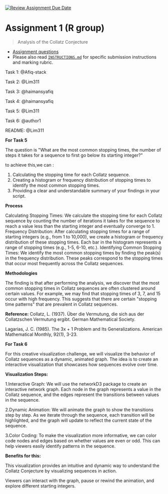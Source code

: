 [![Review Assignment Due Date](https://classroom.github.com/assets/deadline-readme-button-24ddc0f5d75046c5622901739e7c5dd533143b0c8e959d652212380cedb1ea36.svg)](https://classroom.github.com/a/HUOoSZXh)
# Assignment 1 (R group)

> Analysis of the Collatz Conjecture

- [Assignment questions](ASSIGNMENT.md) 
- Please also read [`INSTRUCTIONS.md`](INSTRUCTIONS.md) for specific
submission instructions and marking rubric.

Task 1: @Afiq-stack

Task 2: @Lim311

Task 3: @haimansyafiq

Task 4: @haimansyafiq

Task 5: @Lim311

Task 6: @author1

README: @Lim311


**For Task 5**

The question is "What are the most common stopping times, the number of steps it takes for a sequence to first go below its starting integer?"

to achieve this,we can :
1. Calculating the stopping time for each Collatz sequence.
2. Creating a histogram or frequency distribution of stopping times to identify the most common stopping times.
3. Providing a clear and understandable summary of your findings in your script.

**Process**

Calculating Stopping Times: We calculate the stopping time for each Collatz sequence by counting the number of iterations it takes for the sequence to reach a value less than the starting integer and eventually converge to 1.
Frequency Distribution: After calculating stopping times for a range of starting integers (e.g., from 1 to 10,000), we create a histogram or frequency distribution of these stopping times. Each bar in the histogram represents a range of stopping times (e.g., 1-5, 6-10, etc.).
Identifying Common Stopping Times: We identify the most common stopping times by finding the peak(s) in the frequency distribution. These peaks correspond to the stopping times that occur most frequently across the Collatz sequences.

**Methodologies**

The finding is that after performing the analysis, we discover that the most common stopping times in Collatz sequences are often clustered around certain values.
For example, we may find that stopping times of 3, 7, and 15 occur with high frequency. 
This suggests that there are certain "stopping time patterns" that are prevalent in Collatz sequences.

**Reference:**
Collatz, L. (1937). Über die Vermutung, die sich aus der Collatzschen Vermutung ergibt. German Mathematical Society.

Lagarias, J. C. (1985). The 3x + 1 Problem and Its Generalizations. American Mathematical Monthly, 92(1), 3-23.

**For Task 6**

For this creative visualization challenge, we will visualize the behavior of Collatz sequences as a dynamic, animated graph. The idea is to create an interactive visualization that showcases how sequences evolve over time.

**Visualization Steps:**

1.Interactive Graph: We will use the networkD3 package to create an interactive network graph. Each node in the graph represents a value in the Collatz sequence, and the edges represent the transitions between values in the sequence.

2.Dynamic Animation: We will animate the graph to show the transitions step by step. As we iterate through the sequence, each transition will be highlighted, and the graph will update to reflect the current state of the sequence.

3.Color Coding: To make the visualization more informative, we can color code nodes and edges based on whether values are even or odd. This can help viewers easily identify patterns in the sequence.

**Benefits for this:**

This visualization provides an intuitive and dynamic way to understand the Collatz Conjecture by visualizing sequences in action.

Viewers can interact with the graph, pause or rewind the animation, and explore different starting integers.
